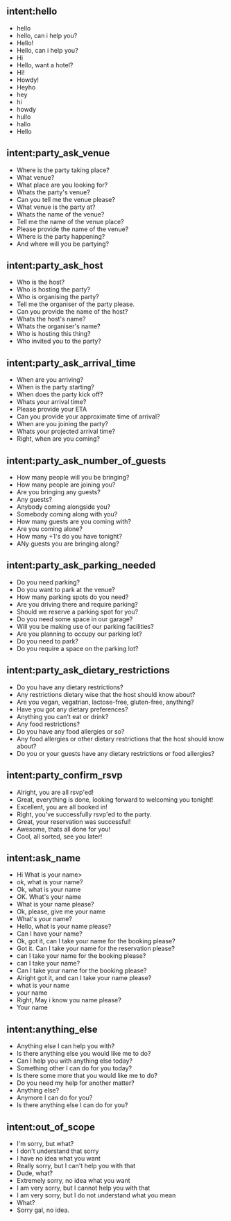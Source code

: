 ## intent:hello
- hello
- hello, can i help you?
- Hello!
- Hello, can i help you?
- Hi
- Hello, want a hotel?
- Hi!
- Howdy!
- Heyho
- hey
- hi
- howdy
- hullo
- hallo
- Hello

## intent:party_ask_venue
- Where is the party taking place?
- What venue?
- What place are you looking for?
- Whats the party's venue?
- Can you tell me the venue please?
- What venue is the party at?
- Whats the name of the venue?
- Tell me the name of the venue place?
- Please provide the name of the venue?
- Where is the party happening?
- And where will you be partying?

## intent:party_ask_host
- Who is the host?
- Who is hosting the party?
- Who is organising the party?
- Tell me the organiser of the party please.
- Can you provide the name of the host?
- Whats the host's name?
- Whats the organiser's name?
- Who is hosting this thing?
- Who invited you to the party?

## intent:party_ask_arrival_time
- When are you arriving?
- When is the party starting?
- When does the party kick off?
- Whats your arrival time?
- Please provide your ETA
- Can you provide your approximate time of arrival?
- When are you joining the party?
- Whats your projected arrival time?
- Right, when are you coming?

## intent:party_ask_number_of_guests
- How many people will you be bringing?
- How many people are joining you?
- Are you bringing any guests?
- Any guests?
- Anybody coming alongside you?
- Somebody coming along with you?
- How many guests are you coming with?
- Are you coming alone?
- How many +1's do you have tonight?
- ANy guests you are bringing along?

## intent:party_ask_parking_needed
- Do you need parking?
- Do you want to park at the venue?
- How many parking spots do you need?
- Are you driving there and require parking?
- Should we reserve a parking spot for you?
- Do you need some space in our garage?
- Will you be making use of our parking facilities?
- Are you planning to occupy our parking lot?
- Do you need to park?
- Do you require a space on the parking lot?

## intent:party_ask_dietary_restrictions
- Do you have any dietary restrictions?
- Any restrictions dietary wise that the host should know about?
- Are you vegan, vegatrian, lactose-free, gluten-free, anything?
- Have you got any dietary preferences?
- Anything you can't eat or drink?
- Any food restrictions?
- Do you have any food allergies or so?
- Any food allergies or other dietary restrictions that the host should know about?
- Do you or your guests have any dietary restrictions or food allergies?

## intent:party_confirm_rsvp
- Alright, you are all rsvp'ed!
- Great, everything is done, looking forward to welcoming you tonight!
- Excellent, you are all booked in!
- Right, you've successfully rsvp'ed to the party.
- Great, your reservation was successful!
- Awesome, thats all done for you!
- Cool, all sorted, see you later!

## intent:ask_name
- Hi What is your name>
- ok, what is your name?
- Ok, what is your name
- OK. What's your name 
- What is your name please?
- Ok, please, give me your name
- What's your name?
- Hello, what is your name please?
- Can I have your name?
- Ok, got it, can I take your name for the booking please?
- Got it. Can I take your name for the reservation please?
- can I take your name for the booking please?
- can I take your name?
- Can I take your name for the booking please?
- Alright got it, and can I take your name please?
- what is your name
- your name
- Right, May i know you name please?
- Your name

## intent:anything_else
- Anything else I can help you with?
- Is there anything else you would like me to do?
- Can I help you with anything else today?
- Something other I can do for you today?
- Is there some more that you would like me to do?
- Do you need my help for another matter?
- Anything else?
- Anymore I can do for you?
- Is there anything else I can do for you?

## intent:out_of_scope
- I'm sorry, but what?
- I don't understand that sorry
- I have no idea what you want
- Really sorry, but I can't help you with that
- Dude, what?
- Extremely sorry, no idea what you want
- I am very sorry, but I cannot help you with that
- I am very sorry, but I do not understand what you mean
- What?
- Sorry gal, no idea.